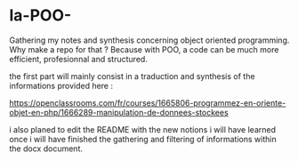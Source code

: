 # la-POO-
Gathering my notes and synthesis concerning object oriented programming. Why make a repo for that ? Because with POO, a code can be much more efficient, profesionnal and structured. 

the first part will mainly consist in a traduction and synthesis of the informations provided here : 

https://openclassrooms.com/fr/courses/1665806-programmez-en-oriente-objet-en-php/1666289-manipulation-de-donnees-stockees

i also planed to edit the README with the new notions i will have learned once i will have finished the gathering and filtering of informations within the docx document. 
